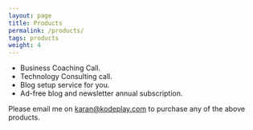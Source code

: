 ```yaml
---
layout: page
title: Products
permalink: /products/
tags: products
weight: 4
---
```


* Business Coaching Call.
* Technology Consulting call.
* Blog setup service for you.
* Ad-free blog and newsletter annual subscription. 


Please email me on karan@kodeplay.com to purchase any of the above products.

